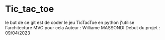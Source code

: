 # Tic_tac_toe
le but de ce git est de coder le jeu TicTacToe en python
j'utilise l'architecture MVC pour cela 
Auteur : Williame MASSONDI
Debut du projet : 09/04/2023